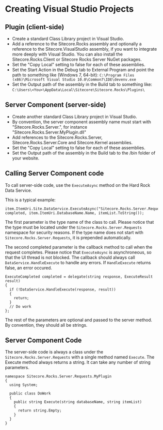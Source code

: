 # Creating Visual Studio Projects

## Plugin (client-side)
* Create a standard Class Library project in Visual Studio.
* Add a reference to the Sitecore.Rocks assembly and optionally a reference to the Sitecore.VisualStudio assembly, if you want to integrate more deeply with Visual Studio. You can also install the Sitecore.Rocks.Client or Sitecore Rocks Server NuGet packages. 
* Set the "Copy Local" setting to false for each of these assemblies.
* Set the Start Action in the Debug tab to External Program and point the path to something like (Windows 7, 64-bit): ```C:\Program Files (x86)\Microsoft Visual Studio 10.0\Common7\IDE\devenv.exe ```
* Set the Output path of the assembly in the Build tab to something like:
```C:\Users\<You>\AppData\Local\Sitecore\Sitecore.Rocks\Plugins\ ```

## Server Component (server-side)
* Create another standard Class Library project in Visual Studio.
* By convention, the server component assembly name must start with "Sitecore.Rocks.Server.", for instance "Sitecore.Rocks.Server.MyPlugin.dll"
* Add references to the Sitecore.Rocks.Server, Sitecore.Rocks.Server.Core and Sitecore.Kernel assemblies.
* Set the "Copy Local" setting to false for each of these assemblies.
* Set the Output path of the assembly in the Build tab to the /bin folder of your website.

## Calling Server Component code
To call server-side code, use the ```ExecuteAsync``` method on the Hard Rock Data Service.

This is a typical example:

```
item.ItemUri.Site.DataService.ExecuteAsync("Sitecore.Rocks.Server.Requests.MyPlugin.DoWork,Sitecore.Rocks.Server.MyPlugin", completed, item.ItemUri.DatabaseName.Name, itemList.ToString());
```

The first parameter is the type name of the class to call. Please notice that the type must be located under the ```Sitecore.Rocks.Server.Requests``` namespace for security reasons. If the type name does not start with ```Sitecore.Rocks.Server.Requests```, it is prepended automatically.

The second completed parameter is the callback method to call when the request completes. Please notice that ```ExecuteAsync``` is asynchroneous, so that the UI thread is not blocked. The callback should always call ```DataService.HandleExecute``` to handle any errors. If ```HandleExecute``` returns false, an error occured.

```
ExecuteCompleted completed = delegate(string response, ExecuteResult result)
{
  if (!DataService.HandleExecute(response, result))
  {
    return;
  }
  // Do work
};
```

The rest of the parameters are optional and passed to the server method. By convention, they should all be strings.

## Server Component Code
The server-side code is always a class under the ```Sitecore.Rocks.Server.Requests``` with a single method named ```Execute```. The Execute method always returns a string. It can take any number of string parameters.

```
namespace Sitecore.Rocks.Server.Requests.MyPlugin
{
  using System;

  public class DoWork
  {
    public string Execute(string databaseName, string itemList)
    {
      return string.Empty;
    }
  }
}
```
